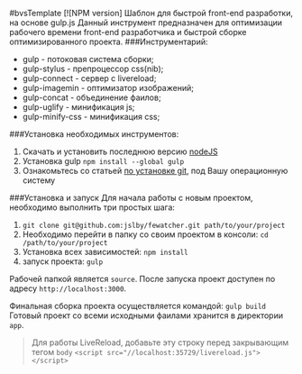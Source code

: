 #bvsTemplate [![NPM version]
Шаблон для быстрой front-end разработки, на основе gulp.js
Данный инструмент предназначен для оптимизации рабочего времени front-end разработчика и быстрой сборке оптимизированного проекта.
###Инструментарий:
* gulp - потоковая система сборки;
* gulp-stylus - препроцессор css(nib);
* gulp-connect - сервер с livereload;
* gulp-imagemin - оптимизатор изображений;
* gulp-concat - объединение фаилов;
* gulp-uglify - минификация js;
* gulp-minify-css - минификация css;


###Установка необходимых инструментов:

1. Скачать и установить последнюю версию [nodeJS](http://nodejs.org/download/)
2. Установка gulp `npm install --global gulp`
3. Ознакомьтесь со статьей [по установке git](http://git-scm.com/book/ru/%D0%92%D0%B2%D0%B5%D0%B4%D0%B5%D0%BD%D0%B8%D0%B5-%D0%A3%D1%81%D1%82%D0%B0%D0%BD%D0%BE%D0%B2%D0%BA%D0%B0-Git), под Вашу операционную систему

###Установка и запуск
Для начала работы с новым проектом, необходимо выполнить три простых шага:

1. `git clone git@github.com:jslby/fewatcher.git path/to/your/project`
2. Необходимо перейти в папку со своим проектом в консоли: `cd /path/to/your/project`
2. Установка всех зависимостей: `npm install`
3. запуск проекта: `gulp`


Рабочей папкой является `source`.
После запуска проект доступен по адресу `http://localhost:3000`.

Финальная сборка проекта осуществляется командой: `gulp build`
Готовый проект со всеми исходными фаилами хранится в директории `app`.

> Для работы LiveReload, добавьте эту строку перед закрывающим тегом `body`
> `<script src="//localhost:35729/livereload.js"></script>`


